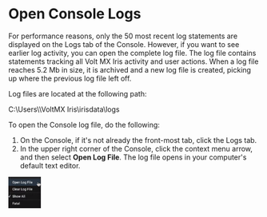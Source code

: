                          


Open Console Logs
=================

For performance reasons, only the 50 most recent log statements are displayed on the Logs tab of the Console. However, if you want to see earlier log activity, you can open the complete log file. The log file contains statements tracking all Volt MX Iris activity and user actions. When a log file reaches 5.2 Mb in size, it is archived and a new log file is created, picking up where the previous log file left off.

Log files are located at the following path:

C:\\Users\\<user>\\VoltMX Iris\\irisdata\\logs

To open the Console log file, do the following:

1.  On the Console, if it's not already the front-most tab, click the Logs tab.
2.  In the upper right corner of the Console, click the context menu arrow, and then select **Open Log File**. The log file opens in your computer's default text editor.

![](Resources/Images/OpenLogFile.png)
